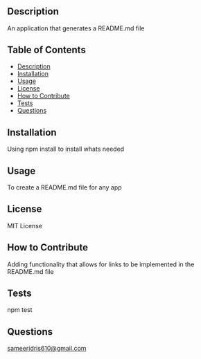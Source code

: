 # <READ-ME Generator>

## Description

An application that generates a README.md file

## Table of Contents 

- [Description](#description)
- [Installation](#installation)
- [Usage](#usage)
- [License](#license)
- [How to Contribute](#how-to-contribute)
- [Tests](#tests)
- [Questions](#questions)

## Installation

Using npm install to install whats needed 

## Usage

To create a README.md file for any app 

## License

MIT License

## How to Contribute

Adding functionality that allows for links to be implemented in the README.md file

## Tests

npm test 

## Questions

sameeridris610@gmail.com
